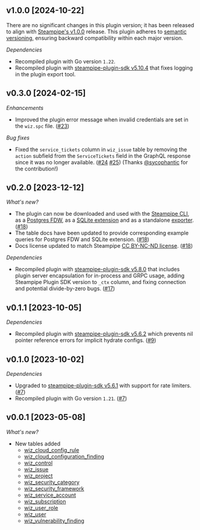## v1.0.0 [2024-10-22]

There are no significant changes in this plugin version; it has been released to align with [Steampipe's v1.0.0](https://steampipe.io/changelog/steampipe-cli-v1-0-0) release. This plugin adheres to [semantic versioning](https://semver.org/#semantic-versioning-specification-semver), ensuring backward compatibility within each major version.

_Dependencies_

- Recompiled plugin with Go version `1.22`. 
- Recompiled plugin with [steampipe-plugin-sdk v5.10.4](https://github.com/turbot/steampipe-plugin-sdk/blob/develop/CHANGELOG.md#v5104-2024-08-29) that fixes logging in the plugin export tool. 

## v0.3.0 [2024-02-15]

_Enhancements_

- Improved the plugin error message when invalid credentials are set in the `wiz.spc` file. ([#23](https://github.com/turbot/steampipe-plugin-wiz/pull/23))

_Bug fixes_

- Fixed the `service_tickets` column in `wiz_issue` table by removing the `action` subfield from the `ServiceTickets` field in the GraphQL response since it was no longer available. ([#24](https://github.com/turbot/steampipe-plugin-wiz/pull/24) [#25](https://github.com/turbot/steampipe-plugin-wiz/pull/25)) (Thanks [@sycophantic](https://github.com/sycophantic) for the contribution!)

## v0.2.0 [2023-12-12]

_What's new?_

- The plugin can now be downloaded and used with the [Steampipe CLI](https://steampipe.io/docs), as a [Postgres FDW](https://steampipe.io/docs/steampipe_postgres/overview), as a [SQLite extension](https://steampipe.io/docs//steampipe_sqlite/overview) and as a standalone [exporter](https://steampipe.io/docs/steampipe_export/overview). ([#18](https://github.com/turbot/steampipe-plugin-wiz/pull/18))
- The table docs have been updated to provide corresponding example queries for Postgres FDW and SQLite extension. ([#18](https://github.com/turbot/steampipe-plugin-wiz/pull/18))
- Docs license updated to match Steampipe [CC BY-NC-ND license](https://github.com/turbot/steampipe-plugin-wiz/blob/main/docs/LICENSE). ([#18](https://github.com/turbot/steampipe-plugin-wiz/pull/18))

_Dependencies_

- Recompiled plugin with [steampipe-plugin-sdk v5.8.0](https://github.com/turbot/steampipe-plugin-sdk/blob/main/CHANGELOG.md#v580-2023-12-11) that includes plugin server encapsulation for in-process and GRPC usage, adding Steampipe Plugin SDK version to `_ctx` column, and fixing connection and potential divide-by-zero bugs. ([#17](https://github.com/turbot/steampipe-plugin-wiz/pull/17))

## v0.1.1 [2023-10-05]

_Dependencies_

- Recompiled plugin with [steampipe-plugin-sdk v5.6.2](https://github.com/turbot/steampipe-plugin-sdk/blob/main/CHANGELOG.md#v562-2023-10-03) which prevents nil pointer reference errors for implicit hydrate configs. ([#9](https://github.com/turbot/steampipe-plugin-wiz/pull/9))

## v0.1.0 [2023-10-02]

_Dependencies_

- Upgraded to [steampipe-plugin-sdk v5.6.1](https://github.com/turbot/steampipe-plugin-sdk/blob/main/CHANGELOG.md#v561-2023-09-29) with support for rate limiters. ([#7](https://github.com/turbot/steampipe-plugin-wiz/pull/7))
- Recompiled plugin with Go version `1.21`. ([#7](https://github.com/turbot/steampipe-plugin-wiz/pull/7))

## v0.0.1 [2023-05-08]

_What's new?_

- New tables added
  - [wiz_cloud_config_rule](https://hub.steampipe.io/plugins/turbot/wiz/tables/wiz_cloud_config_rule)
  - [wiz_cloud_configuration_finding](https://hub.steampipe.io/plugins/turbot/wiz/tables/wiz_cloud_configuration_finding)
  - [wiz_control](https://hub.steampipe.io/plugins/turbot/wiz/tables/wiz_control)
  - [wiz_issue](https://hub.steampipe.io/plugins/turbot/wiz/tables/wiz_issue)
  - [wiz_project](https://hub.steampipe.io/plugins/turbot/wiz/tables/wiz_project)
  - [wiz_security_category](https://hub.steampipe.io/plugins/turbot/wiz/tables/wiz_security_category)
  - [wiz_security_framework](https://hub.steampipe.io/plugins/turbot/wiz/tables/wiz_security_framework)
  - [wiz_service_account](https://hub.steampipe.io/plugins/turbot/wiz/tables/wiz_service_account)
  - [wiz_subscription](https://hub.steampipe.io/plugins/turbot/wiz/tables/wiz_subscription)
  - [wiz_user_role](https://hub.steampipe.io/plugins/turbot/wiz/tables/wiz_user_role)
  - [wiz_user](https://hub.steampipe.io/plugins/turbot/wiz/tables/wiz_user)
  - [wiz_vulnerability_finding](https://hub.steampipe.io/plugins/turbot/wiz/tables/wiz_vulnerability_finding)
